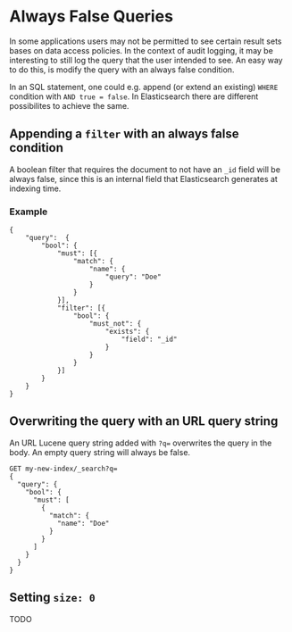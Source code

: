 # Always False Queries
In some applications users may not be permitted to see certain result sets bases on data access policies. In the context of audit logging, it may be interesting to still log the query that the user intended to see. An easy way to do this, is modify the query with an always false condition.

In an SQL statement, one could e.g. append (or extend an existing) `WHERE` condition with `AND true = false`. In Elasticsearch there are different possibilites to achieve the same.

## Appending a `filter` with an always false condition

A boolean filter that requires the document to not have an `_id` field will be always false, since this is an internal field that Elasticsearch generates at indexing time.

### Example 

```
{
    "query":  {
        "bool": {
            "must": [{
                "match": {
                    "name": {
                        "query": "Doe"
                    }
                }
            }],
            "filter": [{
                "bool": {
                    "must_not": {
                        "exists": {
                            "field": "_id"
                        }
                    }
                }
            }]
        }
    }
}
```
## Overwriting the query with an URL query string 

An URL Lucene query string added with `?q=` overwrites the query in the body. An empty query string will always be false.

```
GET my-new-index/_search?q=
{
  "query": {
    "bool": {
      "must": [
        {
          "match": {
            "name": "Doe"
          }
        }
      ]
    }
  }
}
```

## Setting `size: 0` 
TODO
